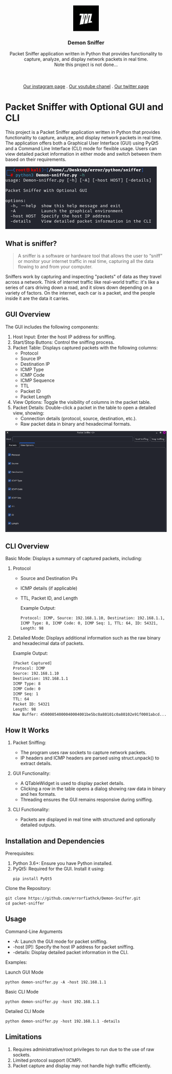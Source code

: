 <br/>
<p align="center">
  <a href="https://github.com/errorfiathck">
    <img src="./img/110461609.jpeg" alt="Logo" width="80" height="80">
  </a>

  <h3 align="center">Demon Sniffer</h3>

  <p align="center">
    Packet Sniffer application written in Python that provides functionality to capture, analyze, and display network packets in real time.
    <br/>
    Note this project is not done...
    <br/>
    <br/>
    <!-- <a href="https://readme.shaankhan.dev"><strong>View Demo »</strong></a> -->
    <br/>
    <br/>
    <a href="https://intsagram.com/error._.fiat">Our instagram page</a>
    .
    <a href="https://youtube.com/error_fiat">Our youtube chanel</a>
    .
    <a href="https://twitter.com/ErrorFiat">Our twitter page</a>
  </p>
</p>

# Packet Sniffer with Optional GUI and CLI

This project is a Packet Sniffer application written in Python that provides functionality to capture, analyze, and display network packets in real time. The application offers both a Graphical User Interface (GUI) using PyQt5 and a Command Line Interface (CLI) mode for flexible usage. Users can view detailed packet information in either mode and switch between them based on their requirements.

![Screen Shot](./img/Screenshot_20241222_221208.png)

## What is sniffer?
> A sniffer is a software or hardware tool that allows the user to “sniff” or monitor your internet traffic in real time, capturing all the data flowing to and from your computer.

Sniffers work by capturing and inspecting "packets" of data as they travel across a network. Think of internet traffic like real-world traffic: it's like a series of cars driving down a road, and it slows down depending on a variety of factors. On the internet, each car is a packet, and the people inside it are the data it carries.

## GUI Overview

The GUI includes the following components:

1. Host Input: Enter the host IP address for sniffing.
2. Start/Stop Buttons: Control the sniffing process.
3. Packet Table: Displays captured packets with the following columns:
    - Protocol
    - Source IP
    - Destination IP
    - ICMP Type
    - ICMP Code
    - ICMP Sequence
    - TTL
    - Packet ID
    - Packet Length
4. View Options: Toggle the visibility of columns in the packet table.
5. Packet Details: Double-click a packet in the table to open a detailed view, showing:
    - Connection details (protocol, source, destination, etc.).
    - Raw packet data in binary and hexadecimal formats.

![Screen Shot](./img/Screenshot_20241222_222248.png)


## CLI Overview

Basic Mode: Displays a summary of captured packets, including:

1. Protocol
    - Source and Destination IPs
    - ICMP details (if applicable)
    - TTL, Packet ID, and Length

        Example Output:
        ```
        Protocol: ICMP, Source: 192.168.1.10, Destination: 192.168.1.1, ICMP Type: 8, ICMP Code: 0, ICMP Seq: 1, TTL: 64, ID: 54321, Length: 98
        ```

2. Detailed Mode: Displays additional information such as the raw binary and hexadecimal data of packets.

    Example Output:
    ```
    [Packet Captured]
    Protocol: ICMP
    Source: 192.168.1.10
    Destination: 192.168.1.1
    ICMP Type: 8
    ICMP Code: 0
    ICMP Seq: 1
    TTL: 64
    Packet ID: 54321
    Length: 98
    Raw Buffer: 45000054000040004001be5bc0a80101c0a80102e91f0001abcd...
    ```
## How It Works

1. Packet Sniffing:

    - The program uses raw sockets to capture network packets.
    - IP headers and ICMP headers are parsed using struct.unpack() to extract details.
2. GUI Functionality:

    - A QTableWidget is used to display packet details.
    - Clicking a row in the table opens a dialog showing raw data in binary and hex formats.
    - Threading ensures the GUI remains responsive during sniffing.
3. CLI Functionality:

    - Packets are displayed in real time with structured and optionally detailed outputs.

## Installation and Dependencies

Prerequisites:
1. Python 3.6+: Ensure you have Python installed.
2. PyQt5: Required for the GUI. Install it using:
    ```
    pip install PyQt5
    ```

Clone the Repository:
```
git clone https://github.com/errorfiathck/Demon-Sniffer.git
cd packet-sniffer
```

## Usage
Command-Line Arguments
* -A: Launch the GUI mode for packet sniffing.
* -host [IP]: Specify the host IP address for packet sniffing.
* -details: Display detailed packet information in the CLI.

Examples:

Launch GUI Mode
```
python demon-sniffer.py -A -host 192.168.1.1
```
Basic CLI Mode
```
python demon-sniffer.py -host 192.168.1.1
```
Detailed CLI Mode
```
python demon-sniffer.py -host 192.168.1.1 -details
```

## Limitations
1. Requires administrative/root privileges to run due to the use of raw sockets.
2. Limited protocol support (ICMP).
3. Packet capture and display may not handle high traffic efficiently.
